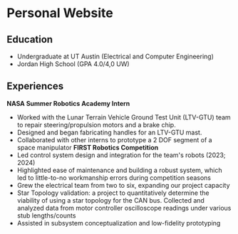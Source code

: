 # Personal Website

## Education
- Undergraduate at UT Austin (Electrical and Computer Engineering)
- Jordan High School (GPA 4.0/4,0 UW)

## Experiences
**NASA Summer Robotics Academy Intern**
- Worked with the Lunar Terrain Vehicle Ground Test Unit (LTV-GTU) team to repair steering/propulsion motors and a brake chip.
- Designed and began fabricating handles for an LTV-GTU mast.
- Collaborated with other interns to prototype a 2 DOF segment of a space manipulator
**FIRST Robotics Competition**
- Led control system design and integration for the team's robots (2023; 2024)
- Highlighted ease of maintenance and building a robust system, which led to little-to-no workmanship errors during competition seasons
- Grew the electrical team from two to six, expanding our project capacity
- Star Topology validation: a project to quantitatively determine the viability of using a star topology for the CAN bus. Collected and analyzed data from motor controller oscilloscope readings under various stub lengths/counts
- Assisted in subsystem conceptualization and low-fidelity prototyping
